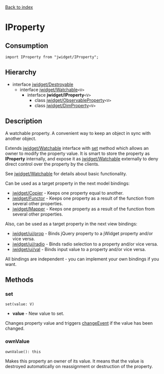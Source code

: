 [Back to index](../README.md)

# IProperty

## Consumption

	import IProperty from "jwidget/IProperty";

## Hierarchy

* interface [jwidget/Destroyable](Destroyable.md)
	* interface [jwidget/Watchable](Watchable.md)`<V>`
		* interface **jwidget/IProperty**`<V>`
			* class [jwidget/ObservableProperty](ObservableProperty.md)`<V>`
			* class [jwidget/DimProperty](DimProperty.md)`<V>`

## Description

A watchable property. A convenient way to keep an object in sync with another object.

Extends [jwidget/Watchable](Watchable.md) interface with [set](#set) method which allows an owner to modify the property value. It is smart to store the property as **IProperty** internally, and expose it as [jwidget/Watchable](Watchable.md) externally to deny direct control over the property by the clients.

See [jwidget/Watchable](Watchable.md) for details about basic functionality.

Can be used as a target property in the next model bindings:

- [jwidget/Copier](Copier.md) - Keeps one property equal to another.
- [jwidget/Functor](Functor.md) - Keeps one property as a result of the function from several other properties.
- [jwidget/Mapper](Mapper.md) - Keeps one property as a result of the function from several other properties.

Also, can be used as a target property in the next view bindings:

- [jwidget/ui/prop](ui/prop.md) - Binds jQuery property to a jWidget property and/or vice versa.
- [jwidget/ui/radio](ui/radio.md) - Binds radio selection to a property and/or vice versa.
- [jwidget/ui/val](ui/val.md) - Binds input value to a property and/or vice versa.

All bindings are independent - you can implement your own bindings if you want.

## Methods

### set

	set(value: V)

* **value** - New value to set.

Changes property value and triggers [changeEvent](Watchable.md#changeevent) if the value has been changed.

### ownValue

	ownValue(): this

Makes this property an owner of its value. It means that the value is destroyed automatically on reassignment or destruction of the property.
